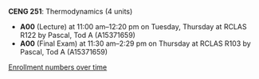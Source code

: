 **CENG 251**: Thermodynamics (4 units)

- **A00** (Lecture) at 11:00 am–12:20 pm on Tuesday, Thursday at RCLAS R122 by Pascal, Tod A (A15371659)
- **A00** (Final Exam) at 11:30 am–2:29 pm on Thursday at RCLAS R103 by Pascal, Tod A (A15371659)

[Enrollment numbers over time](./CENG251.tsv)

